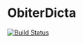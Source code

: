 # ObiterDicta

[![Build Status](https://github.com/SyxP/ObiterDicta.jl/actions/workflows/CI.yml/badge.svg?branch=main)](https://github.com/SyxP/ObiterDicta.jl/actions/workflows/CI.yml?query=branch%3Amain)

